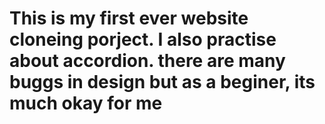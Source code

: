# This is my first ever website cloneing porject. I also practise about accordion. there are many buggs in design but as a beginer, its much okay for me
